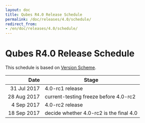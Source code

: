 ```yaml
---
layout: doc
title: Qubes R4.0 Release Schedule
permalink: /doc/releases/4.0/schedule/
redirect_from:
- /en/doc/releases/4.0/schedule/
---
```


Qubes R4.0 Release Schedule
===========================

This schedule is based on [Version Scheme](/doc/version-scheme/#release-schedule).

|  Date       | Stage                                   |
| -----------:| --------------------------------------- |
| 31 Jul 2017 | 4.0-rc1 release                         |
| 28 Aug 2017 | current-testing freeze before 4.0-rc2   |
|  4 Sep 2017 | 4.0-rc2 release                         |
| 18 Sep 2017 | decide whether 4.0-rc2 is the final 4.0 |
